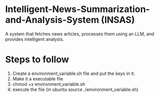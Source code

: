 # Intelligent-News-Summarization-and-Analysis-System (INSAS)
A system that fetches news articles, processes them using an LLM, and provides intelligent analysis. 


# Steps to follow
1. Create a environment_variable.sh file and put the keys in it.
2. Make it a executable file
3. chmod +x environment_variable.sh
4. execute the file (in ubuntu source ./environment_variable.sh)